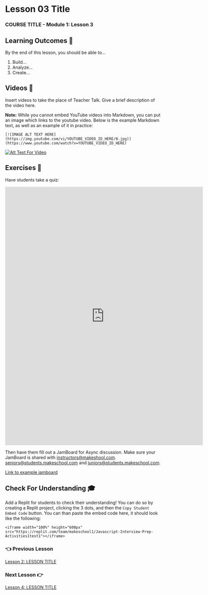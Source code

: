 # Lesson 03 Title

### COURSE TITLE - Module 1: Lesson 3

## Learning Outcomes 💫

By the end of this lesson, you should be able to...

1. Build...
1. Analyze...
1. Create...

## Videos 🎥

Insert videos to take the place of Teacher Talk. Give a brief description of the video here.

**Note:** While you cannot embed YouTube videos into Markdown, you can put an image which links to the youtube video. Below is the example Markdown text, as well as an example of it in practice:

```
[![IMAGE ALT TEXT HERE](https://img.youtube.com/vi/YOUTUBE_VIDEO_ID_HERE/0.jpg)](https://www.youtube.com/watch?v=YOUTUBE_VIDEO_ID_HERE)
```

[![Alt Text For Video](https://img.youtube.com/vi/HHvvQI273ec/0.jpg)](https://www.youtube.com/watch?v=HHvvQI273ec)

## Exercises 💪

Have students take a quiz:
<iframe src="https://docs.google.com/forms/d/e/1FAIpQLSdrLhFfbSd_KfCAcqca92hCq4GO_9f9Id7oXW3jdi-4CAvhXQ/viewform?embedded=true" width="640" height="836" frameborder="0" marginheight="0" marginwidth="0">Loading…</iframe>

Then have them fill out a JamBoard for Async discussion. Make sure your JamBoard is shared with instructors@makeshool.com. seniors@students.makeschool.com and juniors@students.makeschool.com.

[Link to example jamboard](https://jamboard.google.com/d/1hC8yv0vz29Bd2bdAusW0epve9YEo3dR8exHShiLycDM/viewer?f=0)

## Check For Understanding 🎓

Add a Replit for students to check their understanding! You can do so by creating a Replit project, clicking the 3 dots, and then the `Copy Student Embed Code` button. You can than paste the embed code here, it should look like the following:

```
<iframe width="100%" height="600px" src="https://replit.com/team/makeschool1/Javascript-Interview-Prep-Activities1test1"></iframe>
```

### 👈 Previous Lesson

[Lesson 2: LESSON TITLE](/Module-01/Lesson-02.md)

### Next Lesson 👉

[Lesson 4: LESSON TITLE](/Module-01/Lesson-04.md)